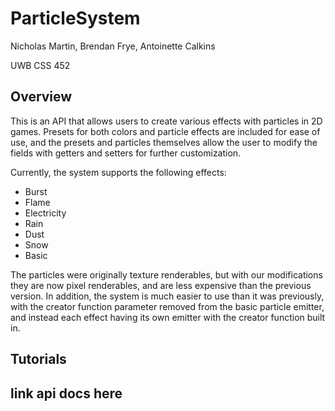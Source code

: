 # ParticleSystem
Nicholas Martin, Brendan Frye, Antoinette Calkins

UWB CSS 452

## Overview

This is an API that allows users to create various effects with particles in 2D games. Presets for both colors and particle effects are included for ease of use, and the presets and particles themselves allow the user to modify the fields with getters and setters for further customization.

Currently, the system supports the following effects:

- Burst
- Flame
- Electricity
- Rain
- Dust
- Snow
- Basic

The particles were originally texture renderables, but with our modifications they are now pixel renderables, and are less expensive than the previous version. In addition, the system is much easier to use than it was previously, with the creator function parameter removed from the basic particle emitter, and instead each effect having its own emitter with the creator function built in.

## Tutorials
## link api docs here
